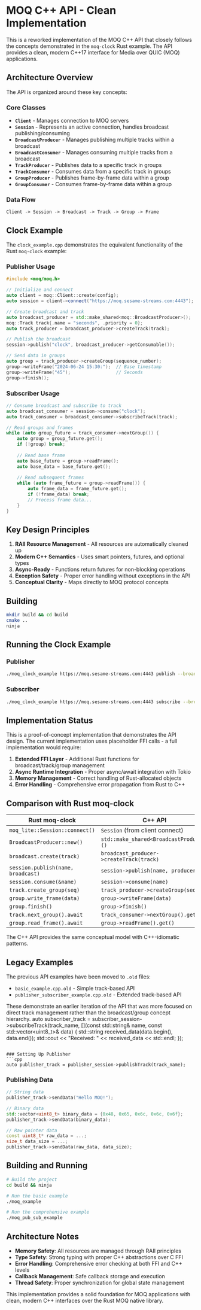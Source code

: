 # MOQ C++ API - Clean Implementation

This is a reworked implementation of the MOQ C++ API that closely follows the concepts demonstrated in the `moq-clock` Rust example. The API provides a clean, modern C++17 interface for Media over QUIC (MOQ) applications.

## Architecture Overview

The API is organized around these key concepts:

### Core Classes

- **`Client`** - Manages connection to MOQ servers
- **`Session`** - Represents an active connection, handles broadcast publishing/consuming
- **`BroadcastProducer`** - Manages publishing multiple tracks within a broadcast
- **`BroadcastConsumer`** - Manages consuming multiple tracks from a broadcast
- **`TrackProducer`** - Publishes data to a specific track in groups
- **`TrackConsumer`** - Consumes data from a specific track in groups
- **`GroupProducer`** - Publishes frame-by-frame data within a group
- **`GroupConsumer`** - Consumes frame-by-frame data within a group

### Data Flow

```
Client -> Session -> Broadcast -> Track -> Group -> Frame
```

## Clock Example

The `clock_example.cpp` demonstrates the equivalent functionality of the Rust `moq-clock` example:

### Publisher Usage

```cpp
#include <moq/moq.h>

// Initialize and connect
auto client = moq::Client::create(config);
auto session = client->connect("https://moq.sesame-streams.com:4443");

// Create broadcast and track
auto broadcast_producer = std::make_shared<moq::BroadcastProducer>();
moq::Track track{.name = "seconds", .priority = 0};
auto track_producer = broadcast_producer->createTrack(track);

// Publish the broadcast
session->publish("clock", broadcast_producer->getConsumable());

// Send data in groups
auto group = track_producer->createGroup(sequence_number);
group->writeFrame("2024-06-24 15:30:");  // Base timestamp
group->writeFrame("45");                 // Seconds
group->finish();
```

### Subscriber Usage

```cpp
// Consume broadcast and subscribe to track
auto broadcast_consumer = session->consume("clock");
auto track_consumer = broadcast_consumer->subscribeTrack(track);

// Read groups and frames
while (auto group_future = track_consumer->nextGroup()) {
    auto group = group_future.get();
    if (!group) break;
    
    // Read base frame
    auto base_future = group->readFrame();
    auto base_data = base_future.get();
    
    // Read subsequent frames
    while (auto frame_future = group->readFrame()) {
        auto frame_data = frame_future.get();
        if (!frame_data) break;
        // Process frame data...
    }
}
```

## Key Design Principles

1. **RAII Resource Management** - All resources are automatically cleaned up
2. **Modern C++ Semantics** - Uses smart pointers, futures, and optional types
3. **Async-Ready** - Functions return futures for non-blocking operations
4. **Exception Safety** - Proper error handling without exceptions in the API
5. **Conceptual Clarity** - Maps directly to MOQ protocol concepts

## Building

```bash
mkdir build && cd build
cmake ..
ninja
```

## Running the Clock Example

### Publisher
```bash
./moq_clock_example https://moq.sesame-streams.com:4443 publish --broadcast clock --track seconds
```

### Subscriber
```bash
./moq_clock_example https://moq.sesame-streams.com:4443 subscribe --broadcast clock --track seconds
```

## Implementation Status

This is a proof-of-concept implementation that demonstrates the API design. The current implementation uses placeholder FFI calls - a full implementation would require:

1. **Extended FFI Layer** - Additional Rust functions for broadcast/track/group management
2. **Async Runtime Integration** - Proper async/await integration with Tokio
3. **Memory Management** - Correct handling of Rust-allocated objects
4. **Error Handling** - Comprehensive error propagation from Rust to C++

## Comparison with Rust moq-clock

| Rust moq-clock | C++ API |
|----------------|---------|
| `moq_lite::Session::connect()` | `Session` (from client connect) |
| `BroadcastProducer::new()` | `std::make_shared<BroadcastProducer>()` |
| `broadcast.create(track)` | `broadcast_producer->createTrack(track)` |
| `session.publish(name, broadcast)` | `session->publish(name, producer)` |
| `session.consume(&name)` | `session->consume(name)` |
| `track.create_group(seq)` | `track_producer->createGroup(seq)` |
| `group.write_frame(data)` | `group->writeFrame(data)` |
| `group.finish()` | `group->finish()` |
| `track.next_group().await` | `track_consumer->nextGroup().get()` |
| `group.read_frame().await` | `group->readFrame().get()` |

The C++ API provides the same conceptual model with C++-idiomatic patterns.

## Legacy Examples

The previous API examples have been moved to `.old` files:
- `basic_example.cpp.old` - Simple track-based API
- `publisher_subscriber_example.cpp.old` - Extended track-based API

These demonstrate an earlier iteration of the API that was more focused on direct track management rather than the broadcast/group concept hierarchy.
auto subscriber_track = subscriber_session->subscribeTrack(track_name, 
    [](const std::string& name, const std::vector<uint8_t>& data) {
        std::string received_data(data.begin(), data.end());
        std::cout << "Received: " << received_data << std::endl;
    });
```

### Setting Up Publisher
```cpp
auto publisher_track = publisher_session->publishTrack(track_name);
```

### Publishing Data
```cpp
// String data
publisher_track->sendData("Hello MOQ!");

// Binary data  
std::vector<uint8_t> binary_data = {0x48, 0x65, 0x6c, 0x6c, 0x6f};
publisher_track->sendData(binary_data);

// Raw pointer data
const uint8_t* raw_data = ...;
size_t data_size = ...;
publisher_track->sendData(raw_data, data_size);
```

## Building and Running

```bash
# Build the project
cd build && ninja

# Run the basic example
./moq_example

# Run the comprehensive example  
./moq_pub_sub_example
```

## Architecture Notes

- **Memory Safety**: All resources are managed through RAII principles
- **Type Safety**: Strong typing with proper C++ abstractions over C FFI
- **Error Handling**: Comprehensive error checking at both FFI and C++ levels
- **Callback Management**: Safe callback storage and execution
- **Thread Safety**: Proper synchronization for global state management

This implementation provides a solid foundation for MOQ applications with clean, modern C++ interfaces over the Rust MOQ native library.
